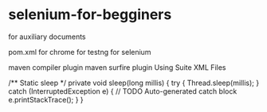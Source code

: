 # selenium-for-begginers

for auxiliary documents <!--http://testng.org/doc/documentation-main.html-->

pom.xml 
<dependency> for chrome <!-- https://mvnrepository.com/artifact/org.seleniumhq.webdriver/webdriver-chrome -->
<dependency> for testng <!-- https://mvnrepository.com/artifact/org.testng/testng -->
<dependency> for selenium	<!-- https://mvnrepository.com/artifact/org.seleniumhq.selenium/selenium-java -->

maven compiler plugin  <!--http://maven.apache.org/plugins/maven-compiler-plugin/examples/set-compiler-source-and-target.html-->
maven surfire plugin Using Suite XML Files <!--http://maven.apache.org/surefire/maven-surefire-plugin/examples/testng.html-->

/** Static sleep */
	private void sleep(long millis) {
		try {
			Thread.sleep(millis);
		} catch (InterruptedException e) {
			// TODO Auto-generated catch block
			e.printStackTrace();
		}
	}
